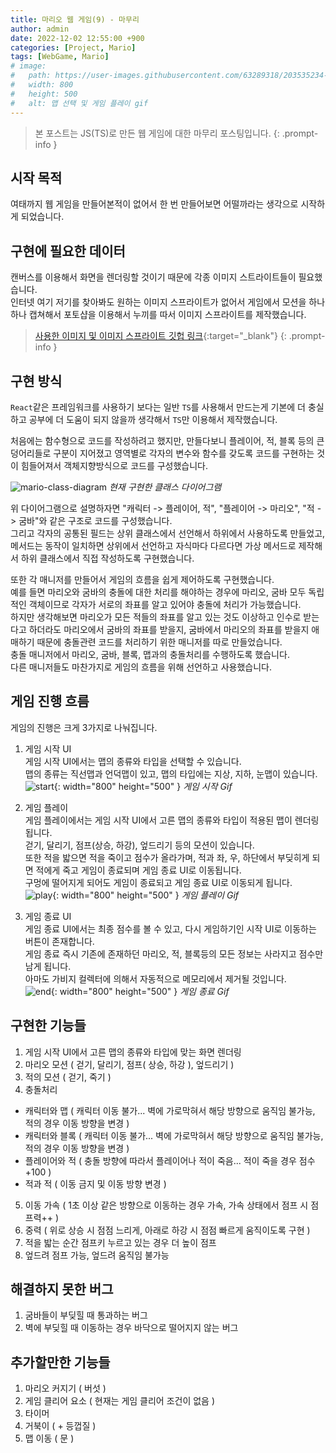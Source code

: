 ```yaml
---
title: 마리오 웹 게임(9) - 마무리
author: admin
date: 2022-12-02 12:55:00 +900
categories: [Project, Mario]
tags: [WebGame, Mario]
# image:
#   path: https://user-images.githubusercontent.com/63289318/203535234-e4b8c1ed-2f5b-424f-8131-8490bf1cacd5.gif
#   width: 800
#   height: 500
#   alt: 맵 선택 및 게임 플레이 gif
---
```


> 본 포스트는 JS(TS)로 만든 웹 게임에 대한 마무리 포스팅입니다.
{: .prompt-info }

## 시작 목적
여태까지 웹 게임을 만들어본적이 없어서 한 번 만들어보면 어떨까라는 생각으로 시작하게 되었습니다.<br />

## 구현에 필요한 데이터
캔버스를 이용해서 화면을 렌더링할 것이기 때문에 각종 이미지 스트라이트들이 필요했습니다.<br />
인터넷 여기 저기를 찾아봐도 원하는 이미지 스프라이트가 없어서 게임에서 모션을 하나하나 캡쳐해서 포토샵을 이용해서 누끼를 따서 이미지 스프라이트를 제작했습니다.<br />

> [사용한 이미지 및 이미지 스프라이트 깃헙 링크](https://github.com/1-blue/mario/tree/master/assets/images){:target="_blank"}
{: .prompt-info }

## 구현 방식
`React`같은 프레임워크를 사용하기 보다는 일반 `TS`를 사용해서 만드는게 기본에 더 충실하고 공부에 더 도움이 되지 않을까 생각해서 `TS`만 이용해서 제작했습니다.<br />

처음에는 함수형으로 코드를 작성하려고 했지만, 만들다보니 플레이어, 적, 블록 등의 큰 덩어리들로 구분이 지어졌고 영역별로 각자의 변수와 함수를 갖도록 코드를 구현하는 것이 힘들어져서 객체지향방식으로 코드를 구성했습니다.<br />

![mario-class-diagram](https://user-images.githubusercontent.com/63289318/205248480-e0cc14d5-7744-4289-85c0-6a3d3dcc39b1.png)
_현재 구현한 클래스 다이어그램_

위 다이어그램으로 설명하자면 "캐릭터 -> 플레이어, 적", "플레이어 -> 마리오", "적 -> 굼바"와 같은 구조로 코드를 구성했습니다.<br />
그리고 각자의 공통된 필드는 상위 클래스에서 선언해서 하위에서 사용하도록 만들었고, 메서드는 동작이 일치하면 상위에서 선언하고 자식마다 다르다면 가상 메서드로 제작해서 하위 클래스에서 직접 작성하도록 구현했습니다.<br />

또한 각 매니저를 만들어서 게임의 흐름을 쉽게 제어하도록 구현했습니다.<br />
예를 들면 마리오와 굼바의 충돌에 대한 처리를 해야하는 경우에 마리오, 굼바 모두 독립적인 객체이므로 각자가 서로의 좌표를 알고 있어야 충돌에 처리가 가능했습니다.<br />
하지만 생각해보면 마리오가 모든 적들의 좌표를 알고 있는 것도 이상하고 인수로 받는다고 하더라도 마리오에서 굼바의 좌표를 받을지, 굼바에서 마리오의 좌표를 받을지 애매하기 때문에 충돌관련 코드를 처리하기 위한 매니저를 따로 만들었습니다.<br />
충돌 매니저에서 마리오, 굼바, 블록, 맵과의 충돌처리를 수행하도록 했습니다.<br />
다른 매니저들도 마찬가지로 게임의 흐름을 위해 선언하고 사용했습니다.<br />

## 게임 진행 흐름
게임의 진행은 크게 3가지로 나눠집니다.<br />

1. 게임 시작 UI<br />
게임 시작 UI에서는 맵의 종류와 타입을 선택할 수 있습니다.<br />
맵의 종류는 직선맵과 언덕맵이 있고, 맵의 타입에는 지상, 지하, 눈맵이 있습니다.<br />
![start](https://user-images.githubusercontent.com/63289318/205254405-ff3f7f3f-b34b-4e07-8be2-1adf3200bd57.gif){: width="800" height="500" }
_게임 시작 Gif_

2. 게임 플레이<br />
게임 플레이에서는 게임 시작 UI에서 고른 맵의 종류와 타입이 적용된 맵이 렌더링됩니다.<br />
걷기, 달리기, 점프(상승, 하강), 엎드리기 등의 모션이 있습니다.<br />
또한 적을 밟으면 적을 죽이고 점수가 올라가며, 적과 좌, 우, 하단에서 부딪히게 되면 적에게 죽고 게임이 종료되며 게임 종료 UI로 이동됩니다.<br />
구멍에 떨어지게 되어도 게임이 종료되고 게임 종료 UI로 이동되게 됩니다.<br />
![play](https://user-images.githubusercontent.com/63289318/205254389-bf2cb703-8635-4702-9416-219437f7c7fc.gif){: width="800" height="500" }
_게임 플레이 Gif_

3. 게임 종료 UI<br />
게임 종료 UI에서는 최종 점수를 볼 수 있고, 다시 게임하기인 시작 UI로 이동하는 버튼이 존재합니다.<br />
게임 종료 즉시 기존에 존재하던 마리오, 적, 블록등의 모든 정보는 사라지고 점수만 남게 됩니다.<br />
아마도 가비지 컬렉터에 의해서 자동적으로 메모리에서 제거될 것입니다.<br />
![end](https://user-images.githubusercontent.com/63289318/205254376-d24cc441-ecee-431d-9674-03e8808dc335.gif){: width="800" height="500" }
_게임 종료 Gif_

## 구현한 기능들
1. 게임 시작 UI에서 고른 맵의 종류와 타입에 맞는 화면 렌더링
2. 마리오 모션 ( 걷기, 달리기, 점프( 상승, 하강 ), 엎드리기 )
3. 적의 모션 ( 걷기, 죽기 )
4. 충돌처리<br />
  - 캐릭터와 맵 ( 캐릭터 이동 불가... 벽에 가로막혀서 해당 방향으로 움직임 불가능, 적의 경우 이동 방향을 변경 )<br />
  - 캐릭터와 블록 ( 캐릭터 이동 불가... 벽에 가로막혀서 해당 방향으로 움직임 불가능, 적의 경우 이동 방향을 변경 )<br />
  - 플레이어와 적 ( 충돌 방향에 따라서 플레이어나 적이 죽음... 적이 죽을 경우 점수 +100 )<br />
  - 적과 적 ( 이동 금지 및 이동 방향 변경 )<br />
5. 이동 가속 ( 1초 이상 같은 방향으로 이동하는 경우 가속, 가속 상태에서 점프 시 점프력++ )
6. 중력 ( 위로 상승 시 점점 느리게, 아래로 하강 시 점점 빠르게 움직이도록 구현 )
7. 적을 밟는 순간 점프키 누르고 있는 경우 더 높이 점프
8. 엎드려 점프 가능, 엎드려 움직임 불가능

## 해결하지 못한 버그
1. 굼바들이 부딪힐 때 통과하는 버그
2. 벽에 부딪힐 때 이동하는 경우 바닥으로 떨어지지 않는 버그

## 추가할만한 기능들
1. 마리오 커지기 ( 버섯 )
2. 게임 클리어 요소 ( 현재는 게임 클리어 조건이 없음 )
3. 타이머
4. 거북이 ( + 등껍질 )
5. 맵 이동 ( 문 )